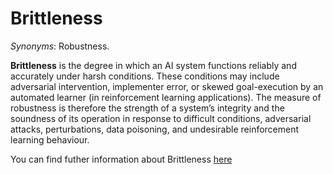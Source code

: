 # Brittleness

*Synonyms*: Robustness.

**Brittleness** is the degree in which an AI system functions reliably and accurately under harsh conditions. These conditions may include adversarial intervention, implementer error, or skewed goal-execution by an automated learner (in reinforcement learning applications). The measure of robustness is therefore the strength of a system’s integrity and the soundness of its operation in response to difficult conditions, adversarial attacks, perturbations, data poisoning, and undesirable reinforcement learning behaviour.

You can find futher information about Brittleness [here](../../T3.2/robustness.md)
